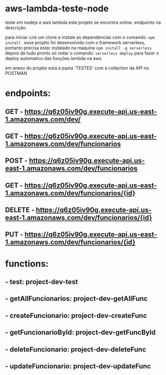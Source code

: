 # aws-lambda-teste-node
teste em nodejs e aws lambda
este projeto se encontra online. endpoints na descrição.

para iniciar crie um clone e instale as dependencias com o comando: ```npm install ```
esse projeto foi desenvolvido com o framework serverless, portanto precisa estar instalado na maquina ```npm install -g serverless```
depois de tudo pronto só rodar o comando: ```serverless deploy``` para fazer o deploy automatico das funções lambda na aws 

em anexo do projeto esta a pasta 'TESTES' com a collection da API no POSTMAN

# endpoints:
  ## GET - https://q6z05iv90g.execute-api.us-east-1.amazonaws.com/dev/
  ## GET - https://q6z05iv90g.execute-api.us-east-1.amazonaws.com/dev/funcionarios
  ## POST - https://q6z05iv90g.execute-api.us-east-1.amazonaws.com/dev/funcionarios
  ## GET - https://q6z05iv90g.execute-api.us-east-1.amazonaws.com/dev/funcionarios/{id}
  ## DELETE - https://q6z05iv90g.execute-api.us-east-1.amazonaws.com/dev/funcionarios/{id}
  ## PUT - https://q6z05iv90g.execute-api.us-east-1.amazonaws.com/dev/funcionarios/{id}
# functions:
  ## - test: project-dev-test 
  ## - getAllFuncionarios: project-dev-getAllFunc 
  ## - createFuncionario: project-dev-createFunc 
  ## - getFuncionarioById: project-dev-getFuncById
  ## - deleteFuncionario: project-dev-deleteFunc
  ## - updateFuncionario: project-dev-updateFunc
